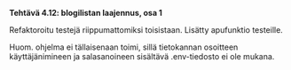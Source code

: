 **Tehtävä 4.12: blogilistan laajennus, osa 1**

Refaktoroitu testejä riippumattomiksi toisistaan. Lisätty apufunktio testeille.

Huom. ohjelma ei tällaisenaan toimi, sillä tietokannan osoitteen käyttäjänimineen ja salasanoineen sisältävä .env-tiedosto ei ole mukana.
